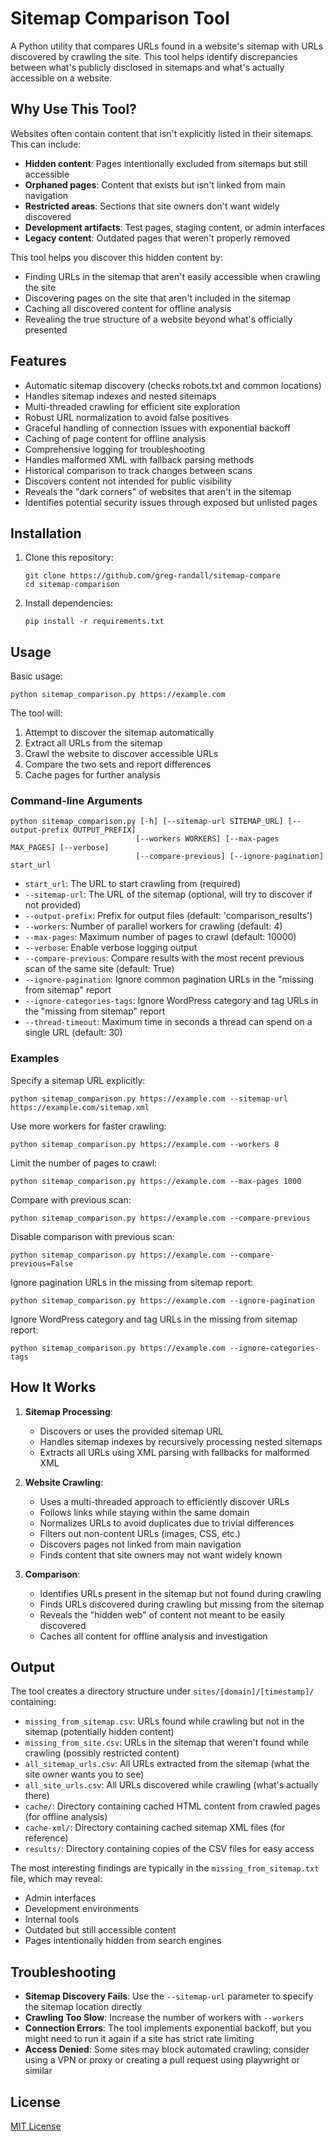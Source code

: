 # Sitemap Comparison Tool

A Python utility that compares URLs found in a website's sitemap with URLs discovered by crawling the site. This tool helps identify discrepancies between what's publicly disclosed in sitemaps and what's actually accessible on a website.

## Why Use This Tool?

Websites often contain content that isn't explicitly listed in their sitemaps. This can include:

- **Hidden content**: Pages intentionally excluded from sitemaps but still accessible
- **Orphaned pages**: Content that exists but isn't linked from main navigation
- **Restricted areas**: Sections that site owners don't want widely discovered
- **Development artifacts**: Test pages, staging content, or admin interfaces
- **Legacy content**: Outdated pages that weren't properly removed

This tool helps you discover this hidden content by:
- Finding URLs in the sitemap that aren't easily accessible when crawling the site
- Discovering pages on the site that aren't included in the sitemap
- Caching all discovered content for offline analysis
- Revealing the true structure of a website beyond what's officially presented

## Features

- Automatic sitemap discovery (checks robots.txt and common locations)
- Handles sitemap indexes and nested sitemaps
- Multi-threaded crawling for efficient site exploration
- Robust URL normalization to avoid false positives
- Graceful handling of connection issues with exponential backoff
- Caching of page content for offline analysis
- Comprehensive logging for troubleshooting
- Handles malformed XML with fallback parsing methods
- Historical comparison to track changes between scans
- Discovers content not intended for public visibility
- Reveals the "dark corners" of websites that aren't in the sitemap
- Identifies potential security issues through exposed but unlisted pages

## Installation

1. Clone this repository:
   ```
   git clone https://github.com/greg-randall/sitemap-compare
   cd sitemap-comparison
   ```

2. Install dependencies:
   ```
   pip install -r requirements.txt
   ```

## Usage

Basic usage:

```
python sitemap_comparison.py https://example.com
```

The tool will:
1. Attempt to discover the sitemap automatically
2. Extract all URLs from the sitemap
3. Crawl the website to discover accessible URLs
4. Compare the two sets and report differences
5. Cache pages for further analysis

### Command-line Arguments

```
python sitemap_comparison.py [-h] [--sitemap-url SITEMAP_URL] [--output-prefix OUTPUT_PREFIX] 
                            [--workers WORKERS] [--max-pages MAX_PAGES] [--verbose]
                            [--compare-previous] [--ignore-pagination] start_url
```

- `start_url`: The URL to start crawling from (required)
- `--sitemap-url`: The URL of the sitemap (optional, will try to discover if not provided)
- `--output-prefix`: Prefix for output files (default: 'comparison_results')
- `--workers`: Number of parallel workers for crawling (default: 4)
- `--max-pages`: Maximum number of pages to crawl (default: 10000)
- `--verbose`: Enable verbose logging output
- `--compare-previous`: Compare results with the most recent previous scan of the same site (default: True)
- `--ignore-pagination`: Ignore common pagination URLs in the "missing from sitemap" report
- `--ignore-categories-tags`: Ignore WordPress category and tag URLs in the "missing from sitemap" report
- `--thread-timeout`: Maximum time in seconds a thread can spend on a single URL (default: 30)

### Examples

Specify a sitemap URL explicitly:
```
python sitemap_comparison.py https://example.com --sitemap-url https://example.com/sitemap.xml
```

Use more workers for faster crawling:
```
python sitemap_comparison.py https://example.com --workers 8
```

Limit the number of pages to crawl:
```
python sitemap_comparison.py https://example.com --max-pages 1000
```

Compare with previous scan:
```
python sitemap_comparison.py https://example.com --compare-previous
```

Disable comparison with previous scan:
```
python sitemap_comparison.py https://example.com --compare-previous=False
```

Ignore pagination URLs in the missing from sitemap report:
```
python sitemap_comparison.py https://example.com --ignore-pagination
```

Ignore WordPress category and tag URLs in the missing from sitemap report:
```
python sitemap_comparison.py https://example.com --ignore-categories-tags
```


## How It Works

1. **Sitemap Processing**:
   - Discovers or uses the provided sitemap URL
   - Handles sitemap indexes by recursively processing nested sitemaps
   - Extracts all URLs using XML parsing with fallbacks for malformed XML

2. **Website Crawling**:
   - Uses a multi-threaded approach to efficiently discover URLs
   - Follows links while staying within the same domain
   - Normalizes URLs to avoid duplicates due to trivial differences
   - Filters out non-content URLs (images, CSS, etc.)
   - Discovers pages not linked from main navigation
   - Finds content that site owners may not want widely known

3. **Comparison**:
   - Identifies URLs present in the sitemap but not found during crawling
   - Finds URLs discovered during crawling but missing from the sitemap
   - Reveals the "hidden web" of content not meant to be easily discovered
   - Caches all content for offline analysis and investigation

## Output

The tool creates a directory structure under `sites/[domain]/[timestamp]/` containing:

- `missing_from_sitemap.csv`: URLs found while crawling but not in the sitemap (potentially hidden content)
- `missing_from_site.csv`: URLs in the sitemap that weren't found while crawling (possibly restricted content)
- `all_sitemap_urls.csv`: All URLs extracted from the sitemap (what the site owner wants you to see)
- `all_site_urls.csv`: All URLs discovered while crawling (what's actually there)
- `cache/`: Directory containing cached HTML content from crawled pages (for offline analysis)
- `cache-xml/`: Directory containing cached sitemap XML files (for reference)
- `results/`: Directory containing copies of the CSV files for easy access

The most interesting findings are typically in the `missing_from_sitemap.txt` file, which may reveal:
- Admin interfaces
- Development environments
- Internal tools
- Outdated but still accessible content
- Pages intentionally hidden from search engines

## Troubleshooting

- **Sitemap Discovery Fails**: Use the `--sitemap-url` parameter to specify the sitemap location directly
- **Crawling Too Slow**: Increase the number of workers with `--workers`
- **Connection Errors**: The tool implements exponential backoff, but you might need to run it again if a site has strict rate limiting
- **Access Denied**: Some sites may block automated crawling; consider using a VPN or proxy or creating a pull request using playwright or similar

## License

[MIT License](LICENSE)
